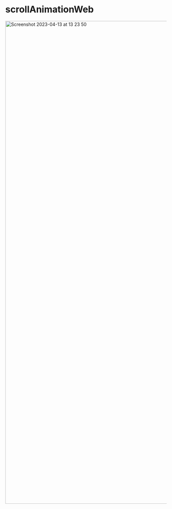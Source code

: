 # scrollAnimationWeb
<img width="1504" alt="Screenshot 2023-04-13 at 13 23 50" src="https://user-images.githubusercontent.com/32126532/231730988-e9aa5767-632f-4f58-90d6-60b65e0637d3.png">
